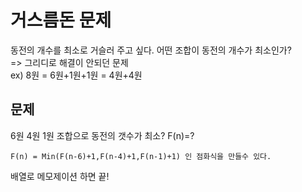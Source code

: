 # 거스름돈 문제

동전의 개수를 최소로 거슬러 주고 싶다. 어떤 조합이 동전의 개수가 최소인가?  
=> 그리디로 해결이 안되던 문제  
ex) 8원 = 6원+1원+1원 = 4원+4원

## 문제

6원 4원 1원 조합으로 동전의 갯수가 최소? F(n)=?

```
F(n) = Min(F(n-6)+1,F(n-4)+1,F(n-1)+1) 인 점화식을 만들수 있다.
```

배열로 메모제이션 하면 끝!
